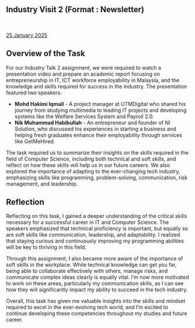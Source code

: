 <html>
  <body>
        <h2 id="Title">Industry Visit 2 (Format : Newsletter)</h2><br>
        <p><u>25 January 2025</u><br>
    </header>
    <section>
        <h2>Overview of the Task</h2>
        <p>For our Industry Talk 2 assignment, we were required to watch a presentation video and prepare an academic report focusing on entrepreneurship in IT, ICT workforce employability in Malaysia, and the knowledge and skills required for success in the industry. The presentation featured two speakers:</p>
        <ul>
            <li><strong>Mohd Hakimi Iqmail</strong> - A project manager at UTMDigital who shared his journey from studying multimedia to leading IT projects and developing systems like the Welfare Services System and Payroll 2.0.</li>
            <li><strong>Nik Muhammad Habibullah</strong> - An entrepreneur and founder of NI Solution, who discussed his experiences in starting a business and helping fresh graduates enhance their employability through services like GetMeHired.</li>
        </ul>
        <p>The task required us to summarize their insights on the skills required in the field of Computer Science, including both technical and soft skills, and reflect on how these skills will help us in our future careers. We also explored the importance of adapting to the ever-changing tech industry, emphasizing skills like programming, problem-solving, communication, risk management, and leadership.</p>
    </section>
    <section>
        <h2>Reflection</h2>
        <p>Reflecting on this task, I gained a deeper understanding of the critical skills necessary for a successful career in IT and Computer Science. The speakers emphasized that technical proficiency is important, but equally so are soft skills like communication, leadership, and adaptability. I realized that staying curious and continuously improving my programming abilities will be key to thriving in this field.</p>
        <p>Through this assignment, I also became more aware of the importance of soft skills in the workplace. While technical knowledge can get you far, being able to collaborate effectively with others, manage risks, and communicate complex ideas clearly is equally vital. I’m now more motivated to work on these areas, particularly my communication skills, as I can see how they will significantly impact my ability to succeed in the tech industry.</p>
        <p>Overall, this task has given me valuable insights into the skills and mindset required to excel in the ever-evolving tech world, and I’m excited to continue developing these competencies throughout my studies and future career.</p>
    </section>
</body>
</html>
